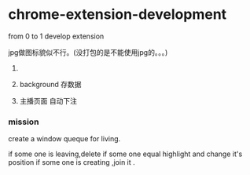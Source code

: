 # chrome-extension-development
from 0 to 1 develop extension

jpg做图标貌似不行。(没打包的是不能使用jpg的。。。)

1. 

2.  background 存数据
3.  主播页面 自动下注    


### mission
create  a window queque for  living.

if some one  is leaving,delete
if some one equal highlight and change it's position
if some one is creating ,join it .
